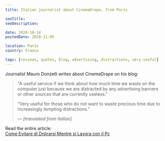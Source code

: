 ```yaml
---
title: Italian journalist about CinemaDrape, from Paris

seoTitle:
seoDescription:

date: 2020-10-14
postedDate: 2020-11-05

location: Paris
country: France

tags: [reviews, quotes, blog, advertising, distractions, very useful]
---
```


Journalist Mauro Donzelli writes about CinemaDrape on his blog:

> "A useful service if we think about how much time we waste on the computer just because we are distracted by any advertising banners or other sources that are currently useless."
>
> "Very useful for those who do not want to waste precious time due to increasingly tempting distractions."
>
> — _[translated from Italian]_

Read the entire article:  
[Come Evitare di Distrarsi Mentre si Lavora con il Pc](https://www.maurodonzelli.com/come-evitare-di-distrarsi-mentre-si-lavora-con-il-pc)

<!--more-->
